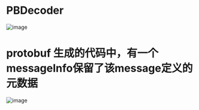 # PBDecoder
![image](https://github.com/kkkbbb/PBDecoder/assets/18513551/ef1e37ab-933f-4853-8f17-7e0be4312334)
# protobuf 生成的代码中，有一个messageInfo保留了该message定义的元数据
![image](https://github.com/kkkbbb/PBDecoder/assets/18513551/15700c37-d4bb-469e-a979-1d111b132256)
